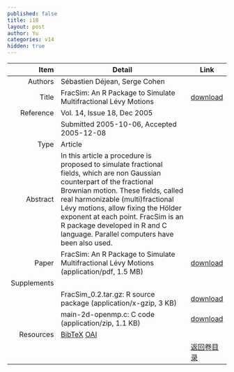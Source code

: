```yaml
---
published: false
title: i18
layout: post
author: Yu
categories: v14
hidden: true
---
```


| Item | Detail | Link |
|---:|---|---|
| Authors | Sébastien Déjean, Serge Cohen| |
| Title |FracSim: An R Package to Simulate Multifractional Lévy Motions | [download](http://www.jstatsoft.org/v14/i18/paper) |
| Reference |Vol. 14, Issue 18, Dec 2005 | |
| | Submitted 2005-10-06, Accepted 2005-12-08| | 
| Type | Article| |
| Abstract | In this article a procedure is proposed to simulate fractional fields, which are non Gaussian counterpart of the fractional Brownian motion. These fields, called real harmonizable (multi)fractional Lévy motions, allow fixing the Hölder exponent at each point. FracSim is an R package developed in R and C language. Parallel computers have been also used.| |
| Paper | FracSim: An R Package to Simulate Multifractional Lévy Motions  (application/pdf, 1.5 MB)| [download](http://www.jstatsoft.org/v14/i18/paper) |
| Supplements | | |
| |FracSim_0.2.tar.gz: R source package  (application/x-gzip, 3 KB)|  [download](http://www.jstatsoft.org/v14/i18/supp/1) |
| |main-2d-openmp.c: C code  (application/zip, 1.1 KB)|  [download](http://www.jstatsoft.org/v14/i18/supp/2) |
| Resources | [BibTeX](http://www.jstatsoft.org/v14/i18/bibtex) [OAI](http://www.jstatsoft.org/oai?verb=GetRecord&identifier=oai.jstatsoft/v14/i18&prefix=oai_dc)| |
| |  | [返回卷目录]({{site.baseurl}}/volume/v14.html) |